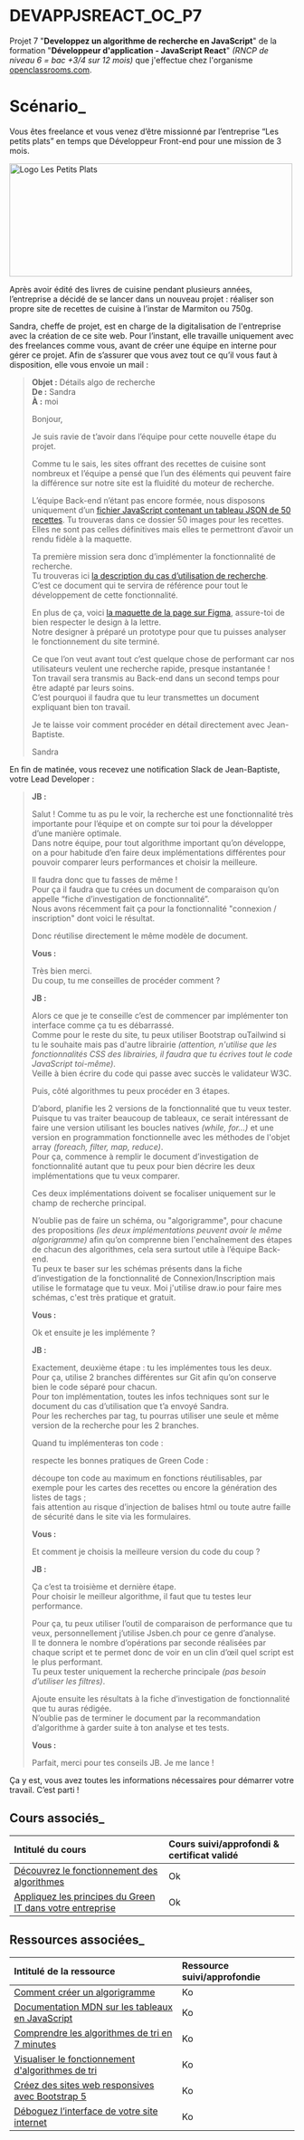 # DEVAPPJSREACT_OC_P7

Projet 7 "**Developpez un algorithme de recherche en JavaScript**" de la formation "**Développeur d'application - JavaScript React**" *(RNCP de niveau 6 = bac +3/4 sur 12 mois)* que j'effectue chez l'organisme [openclassrooms.com](https://openclassrooms.com/fr/).

# Scénario_

Vous êtes freelance et vous venez d’être missionné par l’entreprise “Les petits plats” en temps que Développeur Front-end pour une mission de 3 mois.

<img alt="Logo Les Petits Plats" src="https://user.oc-static.com/upload/2020/08/14/15973932905401_logo%20%281%29.png" width="500" height="200"/>

Après avoir édité des livres de cuisine pendant plusieurs années, l’entreprise a décidé de se lancer dans un nouveau projet : réaliser son propre site de recettes de cuisine à l’instar de Marmiton ou 750g.

Sandra, cheffe de projet, est en charge de la digitalisation de l'entreprise avec la création de ce site web. Pour l’instant, elle travaille uniquement avec des freelances comme vous, avant de créer une équipe en interne pour gérer ce projet. Afin de s’assurer que vous avez tout ce qu’il vous faut à disposition, elle vous envoie un mail : 

> **Objet :** Détails algo de recherche  
> **De :** Sandra  
> **À :** moi  
>
> Bonjour,
>
> Je suis ravie de t’avoir dans l’équipe pour cette nouvelle étape du projet.
>
> Comme tu le sais, les sites offrant des recettes de cuisine sont nombreux et l’équipe a pensé que l’un des éléments qui peuvent faire la différence sur notre site est la fluidité du moteur de recherche.  
>
> L’équipe Back-end n’étant pas encore formée, nous disposons uniquement d’un [fichier JavaScript contenant un tableau JSON de 50 recettes](https://github.com/OpenClassrooms-Student-Center/PetitsPlats2.0). Tu trouveras dans ce dossier 50 images pour les recettes. Elles ne sont pas celles définitives mais elles te permettront d’avoir un rendu fidèle à la maquette.
>
> Ta première mission sera donc d’implémenter la fonctionnalité de recherche.  
> Tu trouveras ici [la description du cas d’utilisation de recherche](https://course.oc-static.com/projects/516_JS/P7/Cas+d%E2%80%99utilisation+%2303+_+Filtrer+les+recettes+dans+l%E2%80%99interface+utilisateur+-+Front-end+P6+(Algorithms)+.pdf).  
> C’est ce document qui te servira de référence pour tout le développement de cette fonctionnalité.  
>
> En plus de ça, voici [la maquette de la page sur Figma](https://www.figma.com/file/LY5VQTAqnrAf0bWObOBrt8/Les-petits-plats---Maquette-2.0?type=design&node-id=0-1&mode=design&t=S82AlpUQ1AbEUQMa-0), assure-toi de bien respecter le design à la lettre.  
> Notre designer à préparé un prototype pour que tu puisses analyser le fonctionnement du site terminé.
>
> Ce que l’on veut avant tout c’est quelque chose de performant car nos utilisateurs veulent une recherche rapide, presque instantanée !  
> Ton travail sera transmis au Back-end dans un second temps pour être adapté par leurs soins.  
> C’est pourquoi il faudra que tu leur transmettes un document expliquant bien ton travail.
>
> Je te laisse voir comment procéder en détail directement avec Jean-Baptiste.
>
> Sandra

En fin de matinée, vous recevez une notification Slack de Jean-Baptiste, votre Lead Developer :

> **JB :**
>
> Salut ! Comme tu as pu le voir, la recherche est une fonctionnalité très importante pour l’équipe et on compte sur toi pour la développer d’une manière optimale.  
> Dans notre équipe, pour tout algorithme important qu’on développe, on a pour habitude d’en faire deux implémentations différentes pour pouvoir comparer leurs performances et choisir la meilleure.
>
> Il faudra donc que tu fasses de même !  
> Pour ça il faudra que tu crées un document de comparaison qu’on appelle “fiche d’investigation de fonctionnalité”.  
> Nous avons récemment fait ça pour la fonctionnalité "connexion / inscription" dont voici le résultat.
>
> Donc réutilise directement le même modèle de document.
>
> **Vous :**
>
> Très bien merci.  
> Du coup, tu me conseilles de procéder comment ?
>
> **JB :**
>
> Alors ce que je te conseille c’est de commencer par implémenter ton interface comme ça tu es débarrassé.  
> Comme pour le reste du site, tu peux utiliser Bootstrap ouTailwind si tu le souhaite mais pas d'autre librairie *(attention, n'utilise que les fonctionnalités CSS des librairies, il faudra que tu écrives tout le code JavaScript toi-même)*.  
> Veille à bien écrire du code qui passe avec succès le validateur W3C.
>
> Puis, côté algorithmes tu peux procéder en 3 étapes.
>
> D’abord, planifie les 2 versions de la fonctionnalité que tu veux tester.  
> Puisque tu vas traiter beaucoup de tableaux, ce serait intéressant de faire une version utilisant les boucles natives *(while, for...)* et une version en programmation fonctionnelle avec les méthodes de l'objet array *(foreach, filter, map, reduce)*.  
> Pour ça, commence à remplir le document d’investigation de fonctionnalité autant que tu peux pour bien décrire les deux implémentations que tu veux comparer.
>
> Ces deux implémentations doivent se focaliser uniquement sur le champ de recherche principal.
>
> N’oublie pas de faire un schéma, ou "algorigramme", pour chacune des propositions *(les deux implémentations peuvent avoir le même algorigramme)* afin qu’on comprenne bien l'enchaînement des étapes de chacun des algorithmes, cela sera surtout utile à l’équipe Back-end.  
> Tu peux te baser sur les schémas présents dans la fiche d’investigation de la fonctionnalité de Connexion/Inscription mais utilise le formatage que tu veux. Moi j'utilise draw.io pour faire mes schémas, c'est très pratique et gratuit.
>
> **Vous :**
>
> Ok et ensuite je les implémente ?
>
> **JB :**
>
> Exactement, deuxième étape : tu les implémentes tous les deux.  
> Pour ça, utilise 2 branches différentes sur Git afin qu’on conserve bien le code séparé pour chacun.  
> Pour ton implémentation, toutes les infos techniques sont sur le document du cas d’utilisation que t’a envoyé Sandra.  
> Pour les recherches par tag, tu pourras utiliser une seule et même version de la recherche pour les 2 branches.
>
> Quand tu implémenteras ton code :
>
> respecte les bonnes pratiques de Green Code :  
>
> découpe ton code au maximum en fonctions réutilisables, par exemple pour les cartes des recettes ou encore la génération des listes de tags ;  
> fais attention au risque d’injection de balises html ou toute autre faille de sécurité  dans le site via les formulaires.
>
> **Vous :**
>
> Et comment je choisis la meilleure version du code du coup ?
>
> **JB :**
>
> Ça c’est ta troisième et dernière étape.  
> Pour choisir le meilleur algorithme, il faut que tu testes leur performance.
>
> Pour ça, tu peux utiliser l’outil de comparaison de performance que tu veux, personnellement j’utilise Jsben.ch pour ce genre d’analyse.  
> Il te donnera le nombre d’opérations par seconde réalisées par chaque script et te permet donc de voir en un clin d’œil quel script est le plus performant.  
> Tu peux tester uniquement la recherche principale *(pas besoin d’utiliser les filtres)*.
>
> Ajoute ensuite les résultats à la fiche d’investigation de fonctionnalité que tu auras rédigée.  
> N’oublie pas de terminer le document par la recommandation d’algorithme à garder suite à ton analyse et tes tests.
>
> **Vous :**
>
> Parfait, merci pour tes conseils JB. Je me lance !
>

Ça y est, vous avez toutes les informations nécessaires pour démarrer votre travail. C’est parti !

## Cours associés_

|Intitulé du cours|Cours suivi/approfondi & certificat validé|
| :------------ | :------------ |
|[Découvrez le fonctionnement des algorithmes](https://openclassrooms.com/fr/courses/7527306-decouvrez-le-fonctionnement-des-algorithmes)|Ok|
|[Appliquez les principes du Green IT dans votre entreprise](https://openclassrooms.com/fr/courses/6227476-appliquez-les-principes-du-green-it-dans-votre-entreprise)|Ok|

## Ressources associées_

|Intitulé de la ressource|Ressource suivi/approfondie|
| :------------ | :------------ |
|[Comment créer un algorigramme](https://www.youtube.com/watch?v=fuF1n6__h1A&ab_channel=Simplycours)|Ko|
|[Documentation MDN sur les tableaux en JavaScript](https://developer.mozilla.org/fr/docs/Web/JavaScript/Reference/Global_Objects/Array)|Ko|
|[Comprendre les algorithmes de tri en 7 minutes](https://www.jesuisundev.com/comprendre-les-algorithmes-de-tri-en-7-minutes/)|Ko|
|[Visualiser le fonctionnement d'algorithmes de tri](https://interstices.info/les-algorithmes-de-tri/)|Ko|
|[Créez des sites web responsives avec Bootstrap 5](https://openclassrooms.com/fr/courses/7542506-creez-des-sites-web-responsives-avec-bootstrap-5)|Ko|
|[Déboguez l’interface de votre site internet](https://openclassrooms.com/fr/courses/7159296-deboguez-l-interface-de-votre-site-internet)|Ko|
